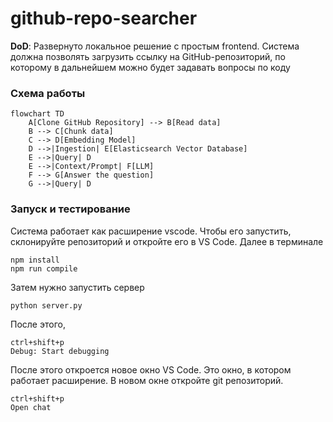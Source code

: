 # github-repo-searcher
**DoD**: Развернуто локальное решение с простым frontend. Система должна позволять загрузить ссылку на GitHub-репозиторий, по которому в дальнейшем можно будет задавать вопросы по коду

### Схема работы
```mermaid
flowchart TD
    A[Clone GitHub Repository] --> B[Read data]
    B --> C[Chunk data]
    C --> D[Embedding Model]
    D -->|Ingestion| E[Elasticsearch Vector Database]
    E -->|Query| D
    E -->|Context/Prompt| F[LLM]
    F --> G[Answer the question]
    G -->|Query| D
```

### Запуск и тестирование

Система работает как расширение vscode. Чтобы его запустить, склонируйте репозиторий и откройте его в VS Code.
Далее в терминале

```
npm install
npm run compile
```

Затем нужно запустить сервер

```
python server.py
```

После этого,

```
ctrl+shift+p
Debug: Start debugging
```

После этого откроется новое окно VS Code. Это окно, в котором работает расширение. В новом окне откройте git репозиторий.

```
ctrl+shift+p
Open chat
```

